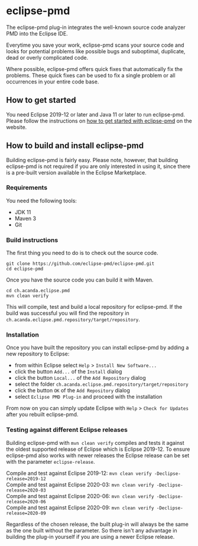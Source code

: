 # eclipse-pmd
The eclipse-pmd plug-in integrates the well-known source code analyzer PMD into the Eclipse IDE.

Everytime you save your work, eclipse-pmd scans your source code and looks for potential problems like possible bugs and suboptimal, duplicate, dead or overly complicated code.

Where possible, eclipse-pmd offers quick fixes that automatically fix the problems. These quick fixes can be used to fix a single problem or all occurrences in your entire code base.

## How to get started
You need Eclipse 2019-12 or later and Java 11 or later to run eclipse-pmd. Please follow the instructions on [how to get started with eclipse-pmd](https://eclipse-pmd.github.io/getting-started.html) on the website.

## How to build and install eclipse-pmd
Building eclipse-pmd is fairly easy. Please note, however, that building eclipse-pmd is not required if you are only interested in using it, since there is a pre-built version available in the Eclipse Marketplace.

### Requirements
You need the following tools:

* JDK 11
* Maven 3
* Git

### Build instructions
The first thing you need to do is to check out the source code.

```
git clone https://github.com/eclipse-pmd/eclipse-pmd.git
cd eclipse-pmd
```

Once you have the source code you can build it with Maven.

```
cd ch.acanda.eclipse.pmd
mvn clean verify
```

This will compile, test and build a local repository for eclipse-pmd.
If the build was successful you will find the repository in `ch.acanda.eclipse.pmd.repository/target/repository`.

### Installation
Once you have built the repository you can install eclipse-pmd by adding a new repository to Eclipse: 

* from within Eclipse select `Help` > `Install New Software...`
* click the button `Add...` of the `Install` dialog
* click the button `Local...` of the `Add Repository` dialog 
* select the folder `ch.acanda.eclipse.pmd.repository/target/repository`
* click the button `OK` of the `Add Repository` dialog
* select `Eclipse PMD Plug-in` and proceed with the installation

From now on you can simply update Eclipse with `Help` > `Check for Updates` after you rebuilt eclipse-pmd.

### Testing against different Eclipse releases
Building eclipse-pmd with `mvn clean verify` compiles and tests it against the oldest supported release of Eclipse which is Eclipse 2019-12. To ensure eclipse-pmd also works with newer releases the Eclipse release can be set with the parameter `eclipse-release`.

Compile and test against Eclipse 2019-12: `mvn clean verify -Declipse-release=2019-12`  
Compile and test against Eclipse 2020-03: `mvn clean verify -Declipse-release=2020-03`  
Compile and test against Eclipse 2020-06: `mvn clean verify -Declipse-release=2020-06`  
Compile and test against Eclipse 2020-09: `mvn clean verify -Declipse-release=2020-09`  

Regardless of the chosen release, the built plug-in will always be the same as the one built without the parameter. So there isn't any advantage in building the plug-in yourself if you are using a newer Eclipse release.
